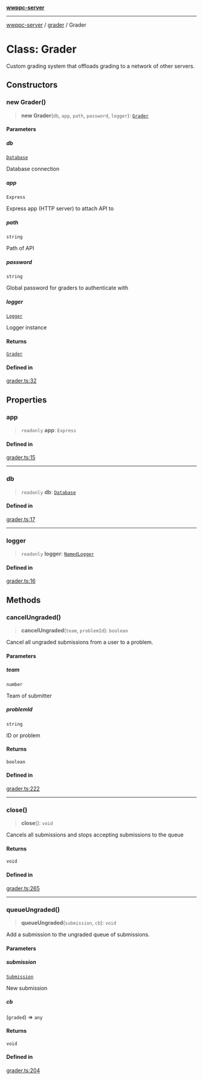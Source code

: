 [**wwppc-server**](../../README.md)

***

[wwppc-server](../../modules.md) / [grader](../README.md) / Grader

# Class: Grader

Custom grading system that offloads grading to a network of other servers.

## Constructors

### new Grader()

> **new Grader**(`db`, `app`, `path`, `password`, `logger`): [`Grader`](Grader.md)

#### Parameters

##### db

[`Database`](../../database/classes/Database.md)

Database connection

##### app

`Express`

Express app (HTTP server) to attach API to

##### path

`string`

Path of API

##### password

`string`

Global password for graders to authenticate with

##### logger

[`Logger`](../../log/classes/Logger.md)

Logger instance

#### Returns

[`Grader`](Grader.md)

#### Defined in

[grader.ts:32](https://github.com/WWPPC/WWPPC-server/blob/240fd8d39aa7a9e87385634bffd25137bc757d0a/src/grader.ts#L32)

## Properties

### app

> `readonly` **app**: `Express`

#### Defined in

[grader.ts:15](https://github.com/WWPPC/WWPPC-server/blob/240fd8d39aa7a9e87385634bffd25137bc757d0a/src/grader.ts#L15)

***

### db

> `readonly` **db**: [`Database`](../../database/classes/Database.md)

#### Defined in

[grader.ts:17](https://github.com/WWPPC/WWPPC-server/blob/240fd8d39aa7a9e87385634bffd25137bc757d0a/src/grader.ts#L17)

***

### logger

> `readonly` **logger**: [`NamedLogger`](../../log/classes/NamedLogger.md)

#### Defined in

[grader.ts:16](https://github.com/WWPPC/WWPPC-server/blob/240fd8d39aa7a9e87385634bffd25137bc757d0a/src/grader.ts#L16)

## Methods

### cancelUngraded()

> **cancelUngraded**(`team`, `problemId`): `boolean`

Cancel all ungraded submissions from a user to a problem.

#### Parameters

##### team

`number`

Team of submitter

##### problemId

`string`

ID or problem

#### Returns

`boolean`

#### Defined in

[grader.ts:222](https://github.com/WWPPC/WWPPC-server/blob/240fd8d39aa7a9e87385634bffd25137bc757d0a/src/grader.ts#L222)

***

### close()

> **close**(): `void`

Cancels all submissions and stops accepting submissions to the queue

#### Returns

`void`

#### Defined in

[grader.ts:265](https://github.com/WWPPC/WWPPC-server/blob/240fd8d39aa7a9e87385634bffd25137bc757d0a/src/grader.ts#L265)

***

### queueUngraded()

> **queueUngraded**(`submission`, `cb`): `void`

Add a submission to the ungraded queue of submissions.

#### Parameters

##### submission

[`Submission`](../../database/type-aliases/Submission.md)

New submission

##### cb

(`graded`) => `any`

#### Returns

`void`

#### Defined in

[grader.ts:204](https://github.com/WWPPC/WWPPC-server/blob/240fd8d39aa7a9e87385634bffd25137bc757d0a/src/grader.ts#L204)
